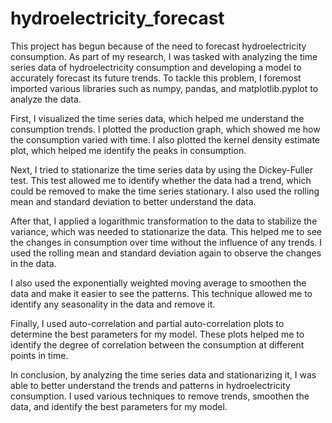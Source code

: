 # hydroelectricity_forecast
This project has begun because of the need to forecast hydroelectricity consumption. As part of my research, I was tasked with analyzing the time series data of hydroelectricity consumption and developing a model to accurately forecast its future trends. To tackle this problem, I foremost imported various libraries such as numpy, pandas, and matplotlib.pyplot to analyze the data.

First, I visualized the time series data, which helped me understand the consumption trends. I plotted the production graph, which showed me how the consumption varied with time. I also plotted the kernel density estimate plot, which helped me identify the peaks in consumption.

Next, I tried to stationarize the time series data by using the Dickey-Fuller test. This test allowed me to identify whether the data had a trend, which could be removed to make the time series stationary. I also used the rolling mean and standard deviation to better understand the data.

After that, I applied a logarithmic transformation to the data to stabilize the variance, which was needed to stationarize the data. This helped me to see the changes in consumption over time without the influence of any trends. I used the rolling mean and standard deviation again to observe the changes in the data.

I also used the exponentially weighted moving average to smoothen the data and make it easier to see the patterns. This technique allowed me to identify any seasonality in the data and remove it.

Finally, I used auto-correlation and partial auto-correlation plots to determine the best parameters for my model. These plots helped me to identify the degree of correlation between the consumption at different points in time.

In conclusion, by analyzing the time series data and stationarizing it, I was able to better understand the trends and patterns in hydroelectricity consumption. I used various techniques to remove trends, smoothen the data, and identify the best parameters for my model.

